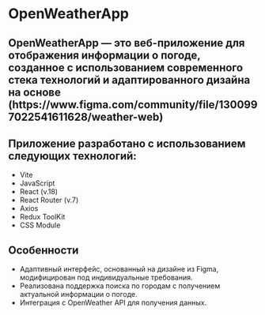 # OpenWeatherApp

<h2>OpenWeatherApp — это веб-приложение для отображения информации о погоде, созданное с использованием современного стека технологий и адаптированного дизайна на основе (https://www.figma.com/community/file/1300997022541611628/weather-web)</h4>

## Приложение разработано с использованием следующих технологий:

<ul>
  <li>Vite</li>
  <li>JavaScript</li>
  <li>React (v.18)</li>
  <li>React Router (v.7)</li>
  <li>Axios</li>
  <li>Redux ToolKit</li>
  <li>CSS Module</li>
</ul>

## Особенности

<ul>
  <li>Адаптивный интерфейс, основанный на дизайне из Figma, модифицирован под индивидуальные требования.</li>
  <li>Реализована поддержка поиска по городам с получением актуальной информации о погоде.</li>
  <li>Интеграция с OpenWeather API для получения данных.</li>
</ul>